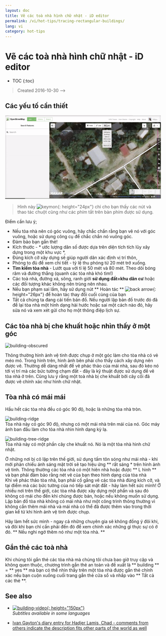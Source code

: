 ```yaml
---
layout: doc
title: Vẽ các toà nhà hình chữ nhật - iD editor
permalink: /vi/hot-tips/tracing-rectangular-buildings/
lang: vi
category: hot-tips
---
```


Vẽ các toà nhà hình chữ nhật - iD editor
============

- TOC
{:toc}

> Created 2016-10-30  -->  

Các yếu tố cần thiết
----------

![Rectangular building][]  

> Hình này ![keymon]{: height="24px"} chỉ cho bạn thấy các nút và thao tác chuột cũng như các phím tắt trên bàn phím được sử dụng.  

Điểm cần lưu ý;  

- Nếu tòa nhà nên có góc vuông, hãy chắc chắn rằng bạn vẽ nó với góc vuông, hoặc sử dụng công cụ để chắc chắn nó vuông góc.  
- Đảm bảo bạn gắn thẻ!  
- Kích thước - * ước lượng dân số được dựa trên diện tích tích lũy xây dựng trong một khu vực *,  
- Đúng kích cỡ xây dựng sẽ giúp người dân xác định vị trí thôn,  
- Phóng to đủ để xem chi tiết - tỷ lệ thu phóng từ 20 mét trở xuống.  
- **Tìm kiếm tòa nhà** - Lướt qua với tỉ lệ 50 mét và 80 mét. Theo dõi bóng râm và đường thẳng (quanh các tòa nhà khó tìm!)  
- Các toà nhà, đường xá, sông, ranh giới **sử dụng đất=khu dân cư** hoặc các đối tượng khác không nên trùng nên nhau.  
- Nếu bạn phạm sai lầm, hãy sử dụng nút ** Hoàn tác **  ![back arrow]{: height="26px"} để hoàn tác thay đổi cuối cùng của bạn  
- Tất cả chúng ta đang cải tiến bản đồ. Nếu người lập bản đồ trước đó đã để lại tòa nhà một hình dạng hài hước hoặc sai một cách nào đó, hãy sửa nó và xem xét gửi cho họ một thông điệp lịch sự.  

Các tòa nhà bị che khuất hoặc nhìn thấy ở một góc  
--------------------------------------

![building-obscured][]  

Thông thường hình ảnh vệ tinh được chụp ở một góc làm cho tòa nhà có vẻ méo mó. Trong hình trên, hình ảnh bên phải cho thấy cách xây dựng nên được vẽ. Thường dễ dàng nhất để vẽ phác thảo của mái nhà, sau đó kéo nó tới vị trí mà các bức tường chạm đất - đây là kỹ thuật được sử dụng để vẽ tòa nhà ở trên. Cũng lưu ý rằng một toà nhà bị che khuất bởi cây cối đã được vẽ chính xác như hình chữ nhật. 

Tòa nhà có mái mái
----------------------------
 
Hầu hết các tòa nhà đều có góc 90 độ, hoặc là những tòa nhà tròn.  

![building-ridge][]  
Tòa nhà này có góc 90 độ, nhưng có một mái nhà trên mái của nó. Góc máy ảnh ban đầu làm cho tòa nhà nhìn hình dạng kỳ lạ.  

![building-tree-ridge][]  
Tòa nhà này có một phần cây che khuất nó. Nó là một tòa nhà hình chữ nhật.  

Ở những nơi bị cô lập trên thế giới, sử dụng tấm tôn sóng như mái nhà - khi mới phản chiếu ánh sáng mặt trời sẽ tạo hiệu ứng ** rất sáng * trên hình ảnh vệ tinh. Thông thường các tòa nhà có một hiên nhà hoặc được ** L hình ** và bạn phải đảm bảo rằng nét vẽ của bạn theo hình dạng của tòa nhà  
Khi vẽ phác thảo tòa nhà, bạn phải cố gắng vẽ các tòa nhà đúng kích cỡ, và tại điểm mà các bức tường của nó tiếp sát mặt đất - hãy làm hết sức mình! Ở nhiều nơi trên thế giới, các tòa nhà được xây dựng một phần và sau đó không có mái cho đến khi chúng được bán, hoặc nếu không muốn sử dụng. Lập bản đồ tòa nhà không có mái nhà như một công trình thông thường vì không cần thêm mái nhà và mái nhà có thể đã được thêm vào trong thời gian kể từ khi hình ảnh vệ tinh được chụp.  

Hãy làm hết sức mình - ngay cả những chuyên gia sẽ không đồng ý đôi khi, và đôi khi bạn chỉ cần phải đến đó để xem chính xác những gì thực sự có ở đó. ** Nếu nghi ngờ thêm nó như một tòa nhà. **  

Gắn thẻ các toà nhà
-------------

Khi chúng tôi gắn thẻ các tòa nhà mà chúng tôi chưa bao giờ truy cập và không quen thuộc, chương trình gắn thẻ an toàn và đề xuất là ** building ** = ** yes ** mà bạn có thể nhìn thấy trên một tòa nhà được gắn thẻ chính xác nếu bạn cuộn xuống cuối trang gắn thẻ cửa sổ và nhấp vào ** Tất cả các thẻ **.

See also  
---------

- [![building-video]{: height="150px"}](https://www.youtube.com/watch?v=VPJz-AucqF4&index=7&list=PLb9506_-6FMHZ3nwn9heri3xjQKrSq1hN "Humanitarian OpenStreetMap Team Tutorial Videos - Adding a Building to OpenStreetMap")  
*Subtitles available in some languages*  

- [Ivan Gayton's diary entry for Hadjer Lamis, Chad - comments from others indicate the description fits other parts of the world as well](https://www.openstreetmap.org/user/IvanGayton/diary/38612)



[Rectangular building]: /images/hot-tips/rectangular_building.gif "Tracing a rectangular building, squaring the corners, and adding tags."
[keymon]:/images/hot-tips/keymon.png
[building-ridge]: /images/hot-tips/building-ridge.png
[back arrow]: /images/beginner/back-arrow.png
[building-tree-ridge]: /images/hot-tips/building-tree-ridge.png
[building-obscured]: /images/hot-tips/buildings-obscured-traced-1.png "Before & after - tracing a building seen at an angle"
[building-video]: /images/hot-tips/building-video.png "Humanitarian OpenStreetMap Team Tutorial Videos - Adding a Building to OpenStreetMap"